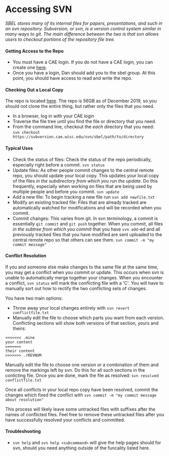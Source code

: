 # Accessing SVN

_SBEL stores many of its internal files for papers, presentations, and such in an svn repository. Subversion, or svn, is a version control system similar in many ways to git. The main difference between the two is that svn allows users to checkout portions of the repository file tree._

#### Getting Access to the Repo
* You must have a CAE login. If you do not have a CAE login, you can create one [here](https://newuser.my.cae.wisc.edu/account).
* Once you have a login, Dan should add you to the sbel group. At this point, you should have access to read and write the repo.

#### Checking Out a Local Copy
The repo is located [here](https://subversion.cae.wisc.edu/svn/sbel/). The repo is 56GB as of December 2019, so you should not clone the entire thing, but rather only the files that you need.
* In a browser, log in with your CAE login
* Traverse the file tree until you find the file or directory that you need.
* From the command line, checkout the *each* directory that you need:\
`svn checkout https://subversion.cae.wisc.edu/svn/sbel/path/to/directory`

#### Typical Uses
* Check the status of files: Check the status of the repo periodically, especially right before a commit. `svn status`
* Update files: As other people commit changes to the central remote repo, you should update your local copy. This updates your local copy of the files *in the subdirectory from which you run the update*. Do this frequently, especially when working on files that are being used by multiple people and before you commit. `svn update`
* Add a new file: To begin tracking a new file run `svn add newfile.txt`
* Modify an existing tracked file: Files that are already tracked are automatically watched for modifications and will be recorded when you commit.
* Commit changes: This varies from git. In svn terminology, a commit is essentially `git commit` and `git push` together. When you commit, all files *in the subtree from which you commit* that you have `svn add`-ed and all previously tracked files that you have modified are sent uploaded to the central remote repo so that others can see them. `svn commit -m "my commit message"`

#### Conflict Resolution
If you and someone else make changes to the same file at the same time, you may get a conflict when you commit or update. This occurs when svn is unable to automatically merge together your changes. When you encounter a conflict, `svn status` will mark the conflicting file with a 'C'. You will have to manually sort out how to rectify the two conflicting sets of changes.

You have two main options:
* Throw away your local changes entirely with `svn revert conflictfile.txt`
* Manually edit the file to choose which parts you want from each version. Conflicting sections will show both versions of that section, yours and theirs:
```
<<<<<<< .mine
your content
=======
their content
>>>>>>> .rREVNUM
```
Manually edit the file to choose one version or a combination of them and remove the markings left by svn. Do this for all such sections in the conlicting file. Once you are done, mark the file as resolved: `svn resolved conflictfile.txt`

Once all conflicts in your local repo copy have been resolved, commit the changes which fixed the conflict with `svn commit -m "my commit message about resolution"`

This process will likely leave some untracked files with suffixes after the names of conflicted files. Feel free to remove these untracked files after you have successfully resolved your conflicts and committed.

#### Troubleshooting
* `svn help` and `svn help <subcommand>` will give the help pages should for svn, should you need anything outside of the funcality listed here.